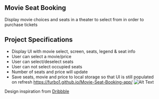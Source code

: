 ## Movie Seat Booking

Display movie choices and seats in a theater to select from in order to purchase tickets

## Project Specifications

- Display UI with movie select, screen, seats, legend & seat info
- User can select a movie/price
- User can select/deselect seats
- User can not select occupied seats
- Number of seats and price will update
- Save seats, movie and price to local storage so that UI is still populated on refresh
https://furbo1.github.io/Movie-Seat-Booking-app/
![Alt Text](https://github.com/furbo1/Movie-Seat-Booking-app/blob/master/Screenshot_2020-06-11%20Movie%20Seat%20Booking%20app.png)

Design inspiration from [Dribbble](https://dribbble.com/shots/3628370-Movie-Seat-Booking)
